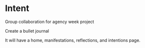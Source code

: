 
# Intent
Group collaboration for agency week project

Create a bullet journal

It will have a home, manifestations, reflections, and intentions page. 

